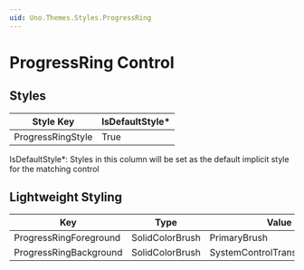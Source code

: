 ```yaml
---
uid: Uno.Themes.Styles.ProgressRing
---
```


# ProgressRing Control

## Styles

Style Key|IsDefaultStyle*
-|-
ProgressRingStyle|True

IsDefaultStyle*: Styles in this column will be set as the default implicit style for the matching control

## Lightweight Styling

Key|Type|Value
-|-|-
ProgressRingForeground|SolidColorBrush|PrimaryBrush
ProgressRingBackground|SolidColorBrush|SystemControlTransparentBrush
